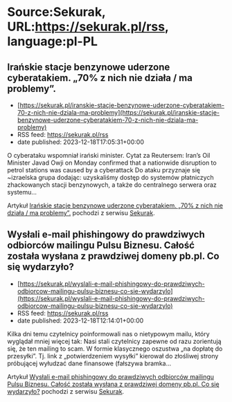 # Source:Sekurak, URL:https://sekurak.pl/rss, language:pl-PL

## Irańskie stacje benzynowe uderzone cyberatakiem. „70% z nich nie działa / ma problemy”.
 - [https://sekurak.pl/iranskie-stacje-benzynowe-uderzone-cyberatakiem-70-z-nich-nie-dziala-ma-problemy](https://sekurak.pl/iranskie-stacje-benzynowe-uderzone-cyberatakiem-70-z-nich-nie-dziala-ma-problemy)
 - RSS feed: https://sekurak.pl/rss
 - date published: 2023-12-18T17:05:31+00:00

<p>O cyberataku wspomniał irański minister. Cytat za Reutersem: Iran&#8217;s Oil Minister Javad Owji on Monday confirmed that a nationwide disruption to petrol stations was caused by a cyberattack Do ataku przyznaje się ~izraelska grupa dodając: uzyskaliśmy dostęp do systemów płatniczych zhackowanych stacji benzynowych, a także do centralnego serwera oraz systemu...</p>
<p>Artykuł <a href="https://sekurak.pl/iranskie-stacje-benzynowe-uderzone-cyberatakiem-70-z-nich-nie-dziala-ma-problemy/" rel="nofollow">Irańskie stacje benzynowe uderzone cyberatakiem. &#8222;70% z nich nie działa / ma problemy&#8221;.</a> pochodzi z serwisu <a href="https://sekurak.pl" rel="nofollow">Sekurak</a>.</p>

## Wysłali e-mail phishingowy do prawdziwych odbiorców mailingu Pulsu Biznesu. Całość została wysłana z prawdziwej domeny pb.pl. Co się wydarzyło?
 - [https://sekurak.pl/wyslali-e-mail-phishingowy-do-prawdziwych-odbiorcow-mailingu-pulsu-biznesu-co-sie-wydarzylo](https://sekurak.pl/wyslali-e-mail-phishingowy-do-prawdziwych-odbiorcow-mailingu-pulsu-biznesu-co-sie-wydarzylo)
 - RSS feed: https://sekurak.pl/rss
 - date published: 2023-12-18T12:14:01+00:00

<p>Kilka dni temu czytelnicy poinformowali nas o nietypowym mailu, który wyglądał mniej więcej tak: Nasi stali czytelnicy zapewne od razu zorientują się, że ten mailing to scam. W formie klasycznego oszustwa &#8222;na dopłatę do przesyłki&#8221;. Tj. link z &#8222;potwierdzeniem wysyłki&#8221; kierował do złośliwej strony próbującej wyłudzać dane finansowe (fałszywa bramka...</p>
<p>Artykuł <a href="https://sekurak.pl/wyslali-e-mail-phishingowy-do-prawdziwych-odbiorcow-mailingu-pulsu-biznesu-co-sie-wydarzylo/" rel="nofollow">Wysłali e-mail phishingowy do prawdziwych odbiorców mailingu Pulsu Biznesu. Całość została wysłana z prawdziwej domeny pb.pl. Co się wydarzyło?</a> pochodzi z serwisu <a href="https://sekurak.pl" rel="nofollow">Sekurak</a>.</p>

